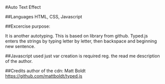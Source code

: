 #Auto Text Effect

##Languages
HTML, CSS, Javascript

##Excercise purpose:

It is another autotyping.
This is based on library from github.
Typed.js enters the strings by typing letter by letter, then backspace and beginning new sentence.

##Javascript used
just var creation is required reg. the read me description of the author.

##Credits
author of the cdn:
Matt Boldt
https://github.com/mattboldt/typed.js
